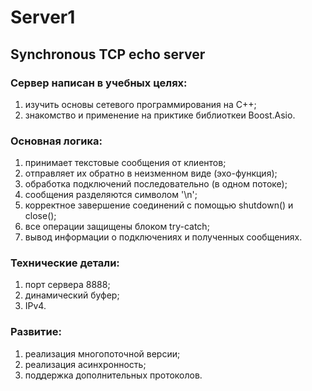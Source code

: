 # Server1
## Synchronous TCP echo server

### Сервер написан в учебных целях: 
  1. изучить основы сетевого программирования на С++;
  2. знакомство и применение на приктике библиоткеи Boost.Asio.

### Основная логика:
  1. принимает текстовые сообщения от клиентов;
  2. отправляет их обратно в неизменном виде (эхо-функция);
  3. обработка подключений последовательно (в одном потоке);
  4. сообщения разделяются символом '\n';
  5. корректное завершение соединений с помощью shutdown() и close();
  6. все операции защищены блоком try-catch;
  7. вывод информации о подключениях и полученных сообщениях.

### Технические детали:
  1. порт сервера 8888;
  2. динамический буфер;
  3. IPv4.

### Развитие:
  1. реализация многопоточной версии;
  2. реализация асинхронность;
  3. поддержка дополнительных протоколов.
